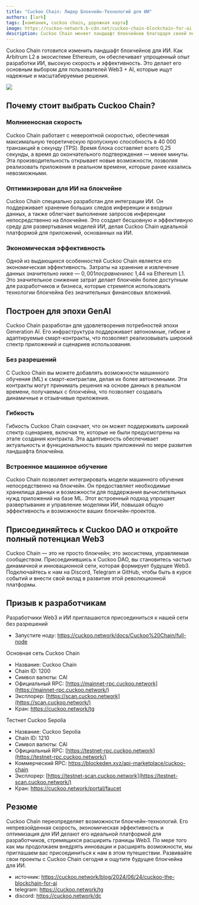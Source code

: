 ```yaml
---
title: "Cuckoo Chain: Лидер Блокчейн-Технологий для ИИ"
authors: [lark]
tags: [компания, cuckoo chain, дорожная карта]
image: https://cuckoo-network.b-cdn.net/cuckoo-chain-blockchain-for-ai.webp
description: Cuckoo Chain меняет ландшафт блокчейнов благодаря своей передовой инфраструктуре, разработанной для ИИ и Web3. Как Arbitrum L2 в экосистеме Ethereum, Cuckoo Chain предлагает молниеносные скорости транзакций, минимальные затраты и мощные возможности для ИИ, делая его идеальным выбором для разработчиков и новаторов в пространстве Web3.
---
```


Cuckoo Chain готовится изменить ландшафт блокчейнов для ИИ. Как Arbitrum L2 в экосистеме Ethereum, он обеспечивает упрощенный опыт разработки ИИ, высокую скорость и эффективность. Это делает его основным выбором для пользователей Web3 + AI, которые ищут надежные и масштабируемые решения.

![](https://cuckoo-network.b-cdn.net/cuckoo-chain-blockchain-for-ai.webp)

## Почему стоит выбрать Cuckoo Chain?

### Молниеносная скорость

Cuckoo Chain работает с невероятной скоростью, обеспечивая максимальную теоретическую пропускную способность в 40 000 транзакций в секунду (TPS). Время блока составляет всего 0,25 секунды, а время до окончательного подтверждения — менее минуты. Эта производительность открывает новые возможности, позволяя реализовать приложения в реальном времени, которые ранее казались невозможными.

### Оптимизирован для ИИ на блокчейне

Cuckoo Chain специально разработан для интеграции ИИ. Он поддерживает хранение больших следов инференции и входных данных, а также облегчает выполнение запросов инференции непосредственно на блокчейне. Это создает бесшовную и эффективную среду для развертывания моделей ИИ, делая Cuckoo Chain идеальной платформой для приложений, основанных на ИИ.

### Экономическая эффективность

Одной из выдающихся особенностей Cuckoo Chain является его экономическая эффективность. Затраты на хранение и извлечение данных значительно ниже — $0,001 по сравнению с ~$1,44 на Ethereum L1. Это значительное снижение затрат делает блокчейн более доступным для разработчиков и бизнеса, которые стремятся использовать технологии блокчейна без значительных финансовых вложений.

## Построен для эпохи GenAI

Cuckoo Chain разработан для удовлетворения потребностей эпохи Generation AI. Его инфраструктура поддерживает автономные, гибкие и адаптируемые смарт-контракты, что позволяет реализовывать широкий спектр приложений и сценариев использования.

### Без разрешений

С Cuckoo Chain вы можете добавлять возможности машинного обучения (ML) к смарт-контрактам, делая их более автономными. Эти контракты могут принимать решения на основе данных в реальном времени, получаемых с блокчейна, что позволяет создавать динамичные и отзывчивые приложения.

### Гибкость

Гибкость Cuckoo Chain означает, что он может поддерживать широкий спектр сценариев, включая те, которые не были предусмотрены на этапе создания контракта. Эта адаптивность обеспечивает актуальность и функциональность ваших приложений по мере развития ландшафта блокчейна.

### Встроенное машинное обучение

Cuckoo Chain позволяет интегрировать модели машинного обучения непосредственно на блокчейн. Он предоставляет необходимые хранилища данных и возможности для поддержания вычислительных нужд приложений на базе ML. Этот встроенный подход упрощает развертывание и управление моделями ИИ, повышая общую эффективность и возможности ваших блокчейн-проектов.

## Присоединяйтесь к Cuckoo DAO и откройте полный потенциал Web3

Cuckoo Chain — это не просто блокчейн; это экосистема, управляемая сообществом. Присоединившись к Cuckoo DAO, вы становитесь частью динамичной и инновационной сети, которая формирует будущее Web3. Подключайтесь к нам на Discord, Telegram и GitHub, чтобы быть в курсе событий и внести свой вклад в развитие этой революционной платформы.

## Призыв к разработчикам

Разработчики Web3 и ИИ приглашаются присоединиться к нашей сети без разрешений

* Запустите ноду: https://cuckoo.network/docs/Cuckoo%20Chain/full-node

Основная сеть Cuckoo Chain

- Название: Cuckoo Chain
- Chain ID: 1200
- Символ валюты: CAI
- Официальный RPC: [https://mainnet-rpc.cuckoo.network](https://mainnet-rpc.cuckoo.network/)
- Эксплорер: [https://scan.cuckoo.network](https://scan.cuckoo.network/)
- Кран: https://cuckoo.network/tg

Тестнет Cuckoo Sepolia

- Название: Cuckoo Sepolia
- Chain ID: 1210
- Символ валюты: CAI
- Официальный RPC: [https://testnet-rpc.cuckoo.network](https://testnet-rpc.cuckoo.network/)
- Коммерческий RPC: https://blockeden.xyz/api-marketplace/cuckoo-chain
- Эксплорер: [https://testnet-scan.cuckoo.network](https://testnet-scan.cuckoo.network/)
- Кран: https://cuckoo.network/portal/faucet

## Резюме

Cuckoo Chain переопределяет возможности блокчейн-технологий. Его непревзойденная скорость, экономическая эффективность и оптимизация для ИИ делают его идеальной платформой для разработчиков, стремящихся расширить границы Web3. По мере того как мы продолжаем внедрять инновации и расширять возможности, мы приглашаем вас присоединиться к нам в этом путешествии. Развивайте свои проекты с Cuckoo Chain сегодня и ощутите будущее блокчейна для ИИ.

- источник: https://cuckoo.network/blog/2024/06/24/cuckoo-the-blockchain-for-ai
- telegram: https://cuckoo.network/tg
- discord: https://cuckoo.network/dc
